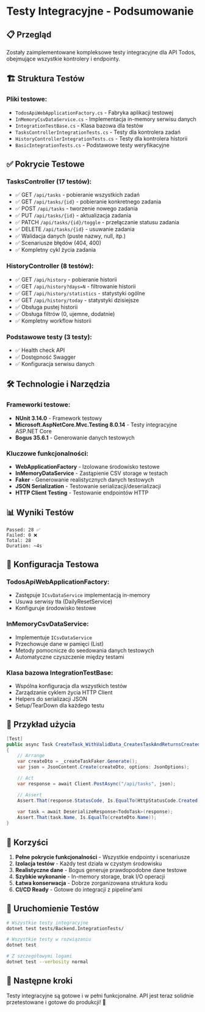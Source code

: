 # Testy Integracyjne - Podsumowanie

## 📋 Przegląd
Zostały zaimplementowane kompleksowe testy integracyjne dla API Todos, obejmujące wszystkie kontrolery i endpointy.

## 🏗️ Struktura Testów

### Pliki testowe:
- `TodosApiWebApplicationFactory.cs` - Fabryka aplikacji testowej
- `InMemoryCsvDataService.cs` - Implementacja in-memory serwisu danych
- `IntegrationTestBase.cs` - Klasa bazowa dla testów
- `TasksControllerIntegrationTests.cs` - Testy dla kontrolera zadań
- `HistoryControllerIntegrationTests.cs` - Testy dla kontrolera historii
- `BasicIntegrationTests.cs` - Podstawowe testy weryfikacyjne

## ✅ Pokrycie Testowe

### TasksController (17 testów):
- ✅ GET `/api/tasks` - pobieranie wszystkich zadań
- ✅ GET `/api/tasks/{id}` - pobieranie konkretnego zadania
- ✅ POST `/api/tasks` - tworzenie nowego zadania
- ✅ PUT `/api/tasks/{id}` - aktualizacja zadania
- ✅ PATCH `/api/tasks/{id}/toggle` - przełączanie statusu zadania
- ✅ DELETE `/api/tasks/{id}` - usuwanie zadania
- ✅ Walidacja danych (puste nazwy, null, itp.)
- ✅ Scenariusze błędów (404, 400)
- ✅ Kompletny cykl życia zadania

### HistoryController (8 testów):
- ✅ GET `/api/history` - pobieranie historii
- ✅ GET `/api/history?days=N` - filtrowanie historii
- ✅ GET `/api/history/statistics` - statystyki ogólne
- ✅ GET `/api/history/today` - statystyki dzisiejsze
- ✅ Obsługa pustej historii
- ✅ Obsługa filtrów (0, ujemne, dodatnie)
- ✅ Kompletny workflow historii

### Podstawowe testy (3 testy):
- ✅ Health check API
- ✅ Dostępność Swagger
- ✅ Konfiguracja serwisu danych

## 🛠️ Technologie i Narzędzia

### Frameworki testowe:
- **NUnit 3.14.0** - Framework testowy
- **Microsoft.AspNetCore.Mvc.Testing 8.0.14** - Testy integracyjne ASP.NET Core
- **Bogus 35.6.1** - Generowanie danych testowych

### Kluczowe funkcjonalności:
- **WebApplicationFactory** - Izolowane środowisko testowe
- **InMemoryDataService** - Zastąpienie CSV storage w testach
- **Faker** - Generowanie realistycznych danych testowych
- **JSON Serialization** - Testowanie serializacji/deserializacji
- **HTTP Client Testing** - Testowanie endpointów HTTP

## 📊 Wyniki Testów
```
Passed: 28 ✅
Failed: 0 ❌
Total: 28
Duration: ~4s
```

## 🔧 Konfiguracja Testowa

### TodosApiWebApplicationFactory:
- Zastępuje `ICsvDataService` implementacją in-memory
- Usuwa serwisy tła (DailyResetService)
- Konfiguruje środowisko testowe

### InMemoryCsvDataService:
- Implementuje `ICsvDataService`
- Przechowuje dane w pamięci (List<T>)
- Metody pomocnicze do seedowania danych testowych
- Automatyczne czyszczenie między testami

### Klasa bazowa IntegrationTestBase:
- Wspólna konfiguracja dla wszystkich testów
- Zarządzanie cyklem życia HTTP Client
- Helpers do serializacji JSON
- Setup/TearDown dla każdego testu

## 🚀 Przykład użycia

```csharp
[Test]
public async Task CreateTask_WithValidData_CreatesTaskAndReturnsCreated()
{
    // Arrange
    var createDto = _createTaskFaker.Generate();
    var json = JsonContent.Create(createDto, options: JsonOptions);

    // Act
    var response = await Client.PostAsync("/api/tasks", json);

    // Assert
    Assert.That(response.StatusCode, Is.EqualTo(HttpStatusCode.Created));
    
    var task = await DeserializeResponse<TodoTask>(response);
    Assert.That(task.Name, Is.EqualTo(createDto.Name));
}
```

## 🎯 Korzyści

1. **Pełne pokrycie funkcjonalności** - Wszystkie endpointy i scenariusze
2. **Izolacja testów** - Każdy test działa w czystym środowisku
3. **Realistyczne dane** - Bogus generuje prawdopodobne dane testowe
4. **Szybkie wykonanie** - In-memory storage, brak I/O operacji
5. **Łatwa konserwacja** - Dobrze zorganizowana struktura kodu
6. **CI/CD Ready** - Gotowe do integracji z pipeline'ami

## 🔄 Uruchomienie Testów

```bash
# Wszystkie testy integracyjne
dotnet test tests/Backend.IntegrationTests/

# Wszystkie testy w rozwiązaniu  
dotnet test

# Z szczegółowymi logami
dotnet test --verbosity normal
```

## 📝 Następne kroki

Testy integracyjne są gotowe i w pełni funkcjonalne. API jest teraz solidnie przetestowane i gotowe do produkcji! 🎉
